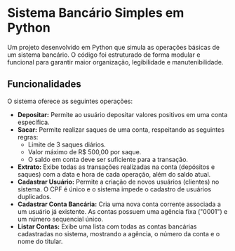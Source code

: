 # Sistema Bancário Simples em Python

Um projeto desenvolvido em Python que simula as operações básicas de um sistema bancário. O código foi estruturado de forma modular e funcional para garantir maior organização, legibilidade e manutenibilidade.

## Funcionalidades

O sistema oferece as seguintes operações:

* **Depositar:** Permite ao usuário depositar valores positivos em uma conta específica.
* **Sacar:** Permite realizar saques de uma conta, respeitando as seguintes regras:
    * Limite de 3 saques diários.
    * Valor máximo de R$ 500,00 por saque.
    * O saldo em conta deve ser suficiente para a transação.
* **Extrato:** Exibe todas as transações realizadas na conta (depósitos e saques) com a data e hora de cada operação, além do saldo atual.
* **Cadastrar Usuário:** Permite a criação de novos usuários (clientes) no sistema. O CPF é único e o sistema impede o cadastro de usuários duplicados.
* **Cadastrar Conta Bancária:** Cria uma nova conta corrente associada a um usuário já existente. As contas possuem uma agência fixa ("0001") e um número sequencial único.
* **Listar Contas:** Exibe uma lista com todas as contas bancárias cadastradas no sistema, mostrando a agência, o número da conta e o nome do titular.